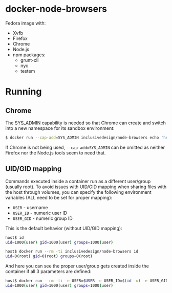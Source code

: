 # docker-node-browsers

Fedora image with:

* Xvfb
* Firefox
* Chrome
* Node.js
* npm packages:
  * grunt-cli
  * nyc
  * testem

# Running

## Chrome

The [SYS_ADMIN](http://man7.org/linux/man-pages/man7/capabilities.7.html) capability is needed so that Chrome can create and switch into a new namespace for its sandbox environment:

```bash
$ docker run --cap-add=SYS_ADMIN inclusivedesign/node-browsers echo 'hello world'
```

If Chrome is not being used, `--cap-add=SYS_ADMIN` can be omitted as neither Firefox nor the Node.js tools seem to need that.

## UID/GID mapping

Commands executed inside a container run as a different user/group (usually root). To avoid issues with UID/GID mapping when sharing files with the host through volumes, you can specify the following environment variables (ALL need to be set for proper mapping):

 * `USER` - username
 * `USER_ID` - numeric user ID
 * `USER_GID` - numeric group ID

This is the default behavior (without UID/GID mapping):

```bash
host$ id 
uid=1000(user) gid=1000(user) groups=1000(user)

host$ docker run --rm -ti inclusivedesign/node-browsers id
uid=0(root) gid=0(root) groups=0(root)
```

And here you can see the proper user/group gets created inside the container if all 3 parameters are defined:

```bash
host$ docker run --rm -ti -e USER=$USER -e USER_ID=$(id -u) -e USER_GID=$(id -g) ${DOCKER_NODE_BROWSERS_IMAGE} id
uid=1000(user) gid=1000(user) groups=1000(user)
```
